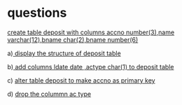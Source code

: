 # questions

<a href="https://github.com/joel-tm/dbms-lab/blob/f4fffd63aa528d888a47bd6c127f17974b4c3a83/experiment2/ddl%20commands#L1-L7">create table deposit with columns accno number(3),name varchar(12),bname char(2),bname number(6)</a>

a)<a href="https://github.com/joel-tm/dbms-lab/blob/f4fffd63aa528d888a47bd6c127f17974b4c3a83/experiment2/ddl%20commands#L10"> display the structure of deposit table</a>

b)<a href="https://github.com/joel-tm/dbms-lab/blob/f4fffd63aa528d888a47bd6c127f17974b4c3a83/experiment2/ddl%20commands#L18"> add columns ldate date ,actype char(1) to deposit table</a>

c) <a href="https://github.com/joel-tm/dbms-lab/blob/f4fffd63aa528d888a47bd6c127f17974b4c3a83/experiment2/ddl%20commands#L22">alter table deposit to make accno as primary key</a>

d) <a href="https://github.com/joel-tm/dbms-lab/blob/f4fffd63aa528d888a47bd6c127f17974b4c3a83/experiment2/ddl%20commands#L26">drop the colummn ac type</a>
